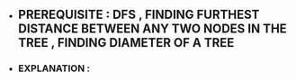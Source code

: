 - ## PREREQUISITE : DFS , FINDING FURTHEST DISTANCE BETWEEN ANY TWO NODES IN THE TREE , FINDING DIAMETER OF A TREE 
- ### EXPLANATION :
